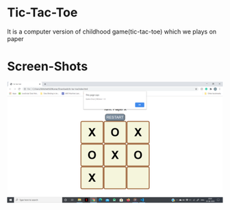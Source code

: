 # Tic-Tac-Toe
It is a computer version of childhood game(tic-tac-toe) which we plays on paper

# Screen-Shots
![Image Of adduser](https://github.com/AbhishekKumarSingh00/Tic-Tac-Toe/blob/master/2020-06-29.png)
